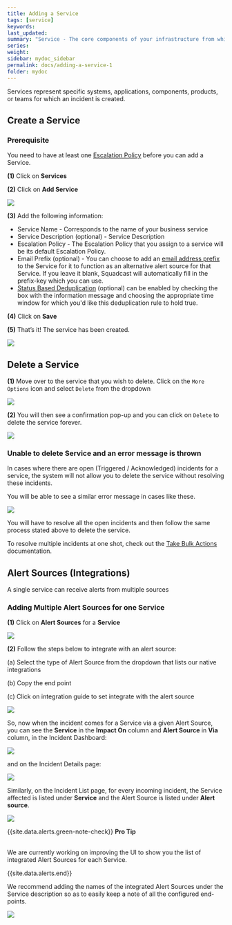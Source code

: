 ```yaml
---
title: Adding a Service
tags: [service]
keywords:
last_updated: 
summary: "Service - The core components of your infrastructure from which alerts are generated"
series:
weight:
sidebar: mydoc_sidebar
permalink: docs/adding-a-service-1
folder: mydoc
---
```


Services represent specific systems, applications, components, products, or teams for which an incident is created. 

## Create a Service

### Prerequisite
You need to have at least one [Escalation Policy](escalation-policies) before you can add a Service.

**(1)** Click on **Services** 

**(2)** Click on **Add Service**

![](images/adding_a_service_1.png)

**(3)** Add the following information:
- Service Name - Corresponds to the name of your business service
- Service Description (optional) - Service Description
- Escalation Policy - The Escalation Policy that you assign to a service will be its default Escalation Policy.
- Email Prefix (optional) - You can choose to add an [email address prefix](email) to the Service for it to function as an alternative alert source for that Service. If you leave it blank, Squadcast will automatically fill in the prefix-key which you can use.
- [Status Based Deduplication](de-duplication-rules#status-based-deduplication) (optional) can be enabled by checking the box with the information message and choosing the appropriate time window for which you'd like this deduplication rule to hold true.

**(4)** Click on **Save**

**(5)** That’s it! The service has been created.

![](images/adding_a_service_2.png)

## Delete a Service

**(1)** Move over to the service that you wish to delete. Click on the `More Options` icon and select `Delete` from the dropdown

![](images/adding_a_service_3.png)

**(2)** You will then see a confirmation pop-up and you can click on `Delete` to delete the service forever.

![](images/adding_a_service_4.png)

### Unable to delete Service and an error message is thrown

In cases where there are open (Triggered / Acknowledged) incidents for a service, the system will not allow you to delete the service without resolving these incidents. 

You will be able to see a similar error message in cases like these. 

![](images/deleting_service_4.png)

You will have to resolve all the open incidents and then follow the same process stated above to delete the service. 

To resolve multiple incidents at one shot, check out the [Take Bulk Actions](take-bulk-actions) documentation.

## Alert Sources (Integrations)

A single service can receive alerts from multiple sources 

### Adding Multiple Alert Sources for one Service

**(1)** Click on **Alert Sources** for a **Service**

![](images/adding_a_service_5.png)

**(2)** Follow the steps below to integrate with an alert source:

(a) Select the type of Alert Source from the dropdown that lists our native integrations

(b) Copy the end point 

(c) Click on integration guide to set integrate with the alert source

![](images/adding_a_service_6.png)

So, now when the incident comes for a Service via a given Alert Source, you can see the **Service** in the **Impact On** column and **Alert Source** in **Via** column, in the Incident Dashboard:

![](images/adding_a_service_7.png)

and on the Incident Details page: 

![](images/adding_a_service_8.png)

Similarly, on the Incident List page, for every incoming incident, the Service affected is listed under **Service** and the Alert Source is listed under **Alert source**.

![](images/adding_a_service_9.png)

{{site.data.alerts.green-note-check}}
<b>Pro Tip</b>
<br/><br/><p>We are currently working on improving the UI to show you the list of integrated Alert Sources for each Service.</p>
{{site.data.alerts.end}}

We recommend adding the names of the integrated Alert Sources under the Service description so as to easily keep a note of all the configured end-points.  

![](images/adding_a_service_10.png)